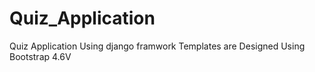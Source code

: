 # Quiz_Application
Quiz Application Using django framwork
Templates are Designed Using Bootstrap 4.6V
